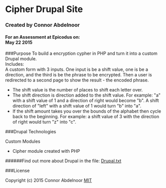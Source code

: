 # Cipher Drupal Site
### Created by Connor Abdelnoor
#### For an Assessment at Epicodus on: </br> May 22 2015

###Purpose
To build a encryption cypher in PHP and turn it into a custom Drupal module. </br>
Includes: </br>
A custom form with 3 inputs. One input is be a shift value, one is be a direction, and the third is be the phrase to be encrypted. Then a user is redirected to a second page to show the result - the encoded phrase.
</br>
* The shift value is the number of places to shift each letter over.
* The shift direction is direction added to the shift value. For example: "a" with a shift value of 1 and a direction of right would become "b". A shift direction of "left" with a shift value of 1 would turn "b" into "a".
* If the shift amount takes you over the bounds of the alphabet then cycle back to the beginning. For example: a shift value of 3 with the direction of right would turn "z" into "c".

###Drupal Technologies

Custom Modules
* Cipher module created with PHP

######Find out more about Drupal in the file: [Drupal.txt](README.txt) 

###License

Copyright (c) 2015 Connor Abdelnoor
[MIT](https://gist.github.com/abdcon02/0a856bcb7bf738ebc1ee)
